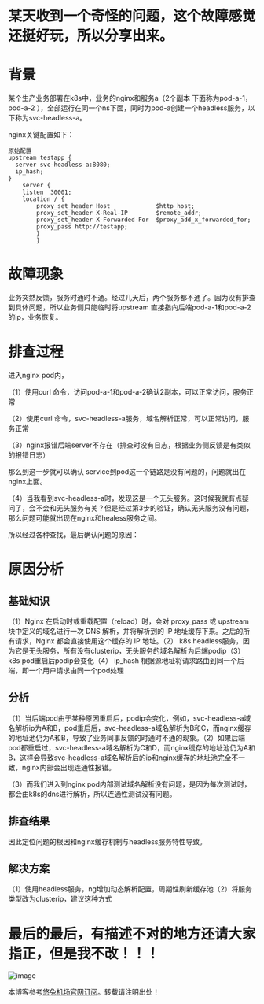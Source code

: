 # 某天收到一个奇怪的问题，这个故障感觉还挺好玩，所以分享出来。

# 背景

某个生产业务部署在k8s中，业务的nginx和服务a（2个副本 下面称为pod-a-1，pod-a-2 ），全部运行在同一个ns下面，同时为pod-a创建一个headless服务，以下称为svc-headless-a。

nginx关键配置如下：

```
原始配置
upstream testapp {
  server svc-headless-a:8080;
  ip_hash;
}
    server {
    listen  30001;
    location / {
        proxy_set_header Host             $http_host;
        proxy_set_header X-Real-IP        $remote_addr;
        proxy_set_header X-Forwarded-For  $proxy_add_x_forwarded_for;
        proxy_pass http://testapp;
        }
        }
```

# 故障现象

业务突然反馈，服务时通时不通。经过几天后，两个服务都不通了。因为没有排查到具体问题，所以业务侧只能临时将upstream 直接指向后端pod-a-1和pod-a-2的ip，业务恢复。

# 排查过程

进入nginx pod内，

（1）使用curl 命令，访问pod-a-1和pod-a-2确认2副本，可以正常访问，服务正常

（2）使用curl 命令，svc-headless-a服务，域名解析正常，可以正常访问，服务正常

（3）nginx报错后端server不存在（排查时没有日志，根据业务侧反馈是有类似的报错日志）

那么到这一步就可以确认 service到pod这一个链路是没有问题的，问题就出在nginx上面。

（4）当我看到svc-headless-a时，发现这是一个无头服务。这时候我就有点疑问了，会不会和无头服务有关？但是经过第3步的验证，确认无头服务没有问题，那么问题可能就出现在nginx和healess服务之间。

所以经过各种查找，最后确认问题的原因：

# 原因分析

## 基础知识

（1）Nginx 在启动时或重载配置（reload）时，会对 proxy\_pass 或 upstream 块中定义的域名进行一次 DNS 解析，并将解析到的 IP 地址缓存下来。之后的所有请求，Nginx 都会直接使用这个缓存的 IP 地址。（2） k8s headless服务，因为它是无头服务，所有没有clusterip，无头服务的域名解析为后端podip（3） k8s pod重启后podip会变化（4） ip\_hash 根据源地址将请求路由到同一个后端，即一个用户请求由同一个pod处理

## 分析

（1）当后端pod由于某种原因重启后，podip会变化，例如，svc-headless-a域名解析ip为A和B，pod重启后，svc-headless-a域名解析为B和C，而nginx缓存的地址池仍为A和B，导致了业务同事反馈的时通时不通的现象。（2）如果后端pod都重启过，svc-headless-a域名解析为C和D，而nginx缓存的地址池仍为A和B，这样会导致svc-headless-a域名解析后的ip和nginx缓存的地址池完全不一致，nginx内部会出现连通性报错。

（3）而我们进入到nginx pod内部测试域名解析没有问题，是因为每次测试时，都会由k8s的dns进行解析，所以连通性测试没有问题。

## 排查结果

因此定位问题的根因和nginx缓存机制与headless服务特性导致。

## 解决方案

（1）使用headless服务，ng增加动态解析配置，周期性刷新缓存池（2）将服务类型改为clusterip，建议这种方式

# 最后的最后，有描述不对的地方还请大家指正，但是我不改！！！

![image]()

本博客参考[悠兔机场官网订阅](https://5tutu.com)。转载请注明出处！
